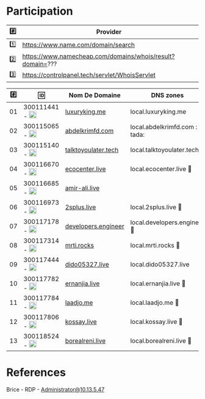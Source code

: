 # Participation

| :hash:|     Provider |
|-------|------------------------|
| :one: |  https://www.name.com/domain/search |
| :two: |  https://www.namecheap.com/domains/whois/result?domain=??? |
| :three: | https://controlpanel.tech/servlet/WhoisServlet |



|:hash:| :id:                                                                                                              | Nom De Domaine   | DNS zones | 
|------|-------------------------------------------------------------------------------------------------------------------|------------------|-------|
| 01   | 300111441 - <image src="https://avatars2.githubusercontent.com/u/55207099?s=400&v=4" width=20 height=20></image>  | [luxuryking.me](https://www.namecheap.com/domains/whois/result?domain=luxuryking.me)        |  local.luxuryking.me     |
| 02   | 300115065 - <image src="https://avatars0.githubusercontent.com/u/54910778?s=400&v=4" width=20 height=20></image>  |  [abdelkrimfd.com](https://www.namecheap.com/domains/registration/results/?domain=abdelkrimfd.com)  |       local.abdelkrimfd.com : tada: |  
| 03   | 300115140 - <image src="https://avatars0.githubusercontent.com/u/54910329?s=460&v=4" width=20 height=20></image>  |  [talktoyoulater.tech](https://controlpanel.tech/servlet/WhoisServlet)         |    local.talktoyoulater.tech :tada:  |
| 04   | 300116670 - <image src="https://avatars0.githubusercontent.com/u/55238107?s=460&v=4" width=20 height=20></image>  |  [ecocenter.live](https://www.name.com/domain/search/ecocenter.live)         |  local.ecocenter.live :tada:    |
| 05   | 300116685 - <image src="https://avatars0.githubusercontent.com/u/54910751?s=460&v=4" width=20 height=20></image>  |  [amir-ali.live](https://www.name.com/domain/search/amir-ali.live)   |       |
| 06   | 300116973 - <image src="https://avatars0.githubusercontent.com/u/54910252?s=460&v=4" width=20 height=20></image>  |  [2splus.live](https://www.name.com/domain/search/2splus.live) | local.2splus.live :tada: |
| 07   | 300117178 - <image src="https://avatars0.githubusercontent.com/u/54910937?s=460&v=4" width=20 height=20></image>  |  [developers.engineer](https://www.name.com/domain/search/developers.engineer) | local.developers.engineer  :tada: |
| 08   | 300117314 - <image src="https://avatars0.githubusercontent.com/u/54910700?s=460&v=4" width=20 height=20></image>  |  [mrti.rocks](https://www.name.com/domain/search/mrti.rocks)         |  local.mrti.rocks :tada: |
| 09   | 300117444 - <image src="https://avatars0.githubusercontent.com/u/54910261?s=460&v=4" width=20 height=20></image>  |  [dido05327.live](https://www.name.com/domain/search/dido05327.live)         | local.dido05327.live      |
| 10   | 300117782 - <image src="https://avatars0.githubusercontent.com/u/56364697?s=460&v=4" width=20 height=20></image>  |  [ernanjia.live](https://www.name.com/domain/search/ernanjia.live) |   local.ernanjia.live :tada:   |
| 11   | 300117784 - <image src="https://avatars0.githubusercontent.com/u/54910102?s=460&v=4" width=20 height=20></image>  |  [laadjo.me](https://www.namecheap.com/domains/whois/result?domain=laadjo.me)       |   local.laadjo.me :tada:    |
| 12   | 300117806 - <image src="https://avatars0.githubusercontent.com/u/54910103?s=460&v=4" width=20 height=20></image>  |  [kossay.live](https://www.name.com/domain/search/kossay.live)         | local.kossay.live :tada: |
| 13   | 300118524 - <image src="https://avatars0.githubusercontent.com/u/56364857?s=460&v=4" width=20 height=20></image>  |  [borealreni.live](https://www.name.com/domain/search/borealreni.live)         |  local.borealreni.live  :tada:   |


# References

Brice - RDP - Administrator@10.13.5.47
